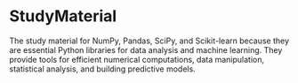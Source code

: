 # StudyMaterial
The study material for NumPy, Pandas, SciPy, and Scikit-learn because they are essential Python libraries for data analysis and machine learning. They provide tools for efficient numerical computations, data manipulation, statistical analysis, and building predictive models.
